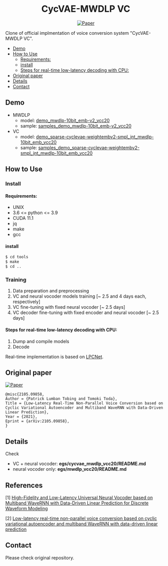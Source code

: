 <div align="center">

# CycVAE-MWDLP VC <!-- omit in toc -->
<!-- [![Open In Colab](https://colab.research.google.com/assets/colab-badge.svg)][notebook] -->
[![Paper](http://img.shields.io/badge/paper-arxiv.2105.09858-B31B1B.svg)][paper]  

</div>

Clone of official implmentation of voice conversion system "CycVAE-MWDLP VC".

<!-- generated by [Markdown All in One](https://marketplace.visualstudio.com/items?itemName=yzhang.markdown-all-in-one) -->
- [Demo](#demo)
- [How to Use](#how-to-use)
    - [Requirements:](#requirements)
    - [install](#install)
    - [Steps for real-time low-latency decoding with CPU:](#steps-for-real-time-low-latency-decoding-with-cpu)
- [Original paper](#original-paper)
- [Details](#details)
- [Contact](#contact)

## Demo
- MWDLP
  - model: [demo_mwdlp-10bit_emb-v2_vcc20](https://drive.google.com/file/d/1hR7N-iCSUMNx9P-pDVxftGIIKLLyXsnt/view?usp=sharing)
  - sample: [samples_demo_mwdlp-10bit_emb-v2_vcc20](https://drive.google.com/drive/folders/1by_BO-fkeouDgTZBWEeu6EnzaX8UgHL8?usp=sharing)
- VC
  - model: [demo_sparse-cyclevae-weightembv2-smpl_jnt_mwdlp-10bit_emb_vcc20](https://drive.google.com/file/d/1LtuQmnUP45iWoREbPK0vBTdu2tDZKYeT/view?usp=sharing)
  - sample: [samples_demo_sparse-cyclevae-weightembv2-smpl_jnt_mwdlp-10bit_emb_vcc20](https://drive.google.com/drive/folders/1PanNaqsOccCImHECywzsaX6mFwausznz?usp=sharing)

## How to Use
<!-- ### Quick training <- omit in toc ->
Jump to **[Notebook in Google Colaboratory][notebook]**, then Run. that's all!!  
 -->
### Install <!-- omit in toc -->
#### Requirements:
- UNIX
- 3.6 <= python <= 3.9
- CUDA 11.1
- jq
- make
- gcc

#### install
```bash
$ cd tools
$ make
$ cd ..
```

### Training <!-- omit in toc -->
1. Data preparation and preprocessing
2. VC and neural vocoder models training [~ 2.5 and 4 days each, respectively]
3. VC fine-tuning with fixed neural vocoder [~ 2.5 days]
4. VC decoder fine-tuning with fixed encoder and neural vocoder [~ 2.5 days]

#### Steps for real-time low-latency decoding with CPU:
1. Dump and compile models
2. Decode

Real-time implementation is based on [LPCNet](https://github.com/mozilla/LPCNet/).

<!-- ### Training Speed <!- omit in toc ->
X3.37 [iter/sec] @ NVIDIA T4 Google Colaboratory (AMP+)
 -->
## Original paper
[![Paper](http://img.shields.io/badge/paper-arxiv.2105.09858-B31B1B.svg)][paper]  
<!-- https://arxiv2bibtex.org/?q=2105.09858&format=bibtex -->
```
@misc{2105.09858,
Author = {Patrick Lumban Tobing and Tomoki Toda},
Title = {Low-Latency Real-Time Non-Parallel Voice Conversion based on Cyclic Variational Autoencoder and Multiband WaveRNN with Data-Driven Linear Prediction},
Year = {2021},
Eprint = {arXiv:2105.09858},
}
```

[paper]:https://arxiv.org/abs/2105.09858
<!-- [notebook]:https://colab.research.google.com/github/tarepan/Scyclone-PyTorch/blob/main/Scyclone_PyTorch.ipynb -->

## Details
Check

- VC + neural vocoder: **egs/cycvae_mwdlp_vcc20/README.md**
- neural vocoder only: **egs/mwdlp_vcc20/README.md**

## References

[1] [High-Fidelity and Low-Latency Universal Neural Vocoder based on Multiband WaveRNN with Data-Driven Linear Prediction for Discrete Waveform Modeling](https://arxiv.org/abs/2105.09856.pdf)

[2] [Low-latency real-time non-parallel voice conversion based on cyclic variational autoencoder and multiband WaveRNN with data-driven linear prediction](https://arxiv.org/pdf/2105.09858.pdf)


## Contact
Please check original repository.  
